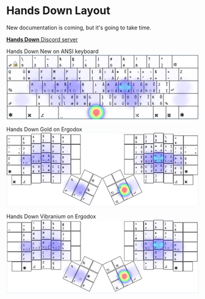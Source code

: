 # **Hands Down** Layout

New documentation is coming, but it's going to take time.

[**Hands Down** Discord server](https://discord.gg/BYWKrFn8qD)


Hands Down New on ANSI keyboard
![Hands Down Ansi](images/Hands-Down-Neu-eu.ansi.jpg)

Hands Down Gold on Ergodox
![Hands Down Ansi](images/HD-Gold-eu.ts.ergo.jpg)

Hands Down Vibranium on Ergodox
![Hands Down Ansi](images/HD-Vibranium-vf-eu.ts.ergo.jpg)
